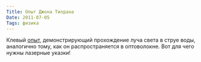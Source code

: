 ```yaml
---
Title: Опыт Джона Тилдана
Date: 2011-07-05
Tags: физика
---
```


Клевый [опыт](http://www.youtube.com/watch?v=NwH7qx5468o), демонстрирующий прохождение луча света в струе воды, аналогично тому, как он распространяется в оптоволокне. Вот для чего нужны лазерные указки!